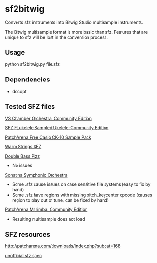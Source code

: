 # sf2bitwig

Converts sfz instruments into Bitwig Studio multisample instruments.

The Bitwig multisample format is more basic than sfz. Features that are unique to sfz will be lost in the conversion process.

## Usage
python sf2bitwig.py file.sfz

## Dependencies
* docopt

## Tested SFZ files

[VS Chamber Orchestra: Community Edition](https://github.com/sgossner/VSCO-2-CE)

[SFZ FLukelele Sampled Ukelele: Community Edition](http://patcharena.com/sfz-flukelele-sampled-ukelele-sfz-format/)

[PatchArena Free Casio CK-10 Sample Pack](http://patcharena.com/free-casio-ck-10-sample-pack/)

[Warm Strings SFZ](http://patcharena.com/downloads/comment.php?dlid=1247)

[Double Bass Pizz](http://patcharena.com/downloads/comment.php?dlid=1256)
* No issues

[Sonatina Symphonic Orchestra](http://sso.mattiaswestlund.net/download.html)
* Some .sfz cause issues on case sensitive file systems (easy to fix by hand)
* Some .sfz have regions with missing pitch_keycenter opcode (causes region to play out of tune, can be fixed by hand)

[PatchArena Marimba: Community Edition](http://patcharena.com/free-marimba-samples-patcharena-marimba-in-sfz-format/)
* Resulting multisample does not load

## SFZ resources
http://patcharena.com/downloads/index.php?subcat=168

[unofficial sfz spec](http://drealm.info/sfz/plj-sfz.xhtml)
